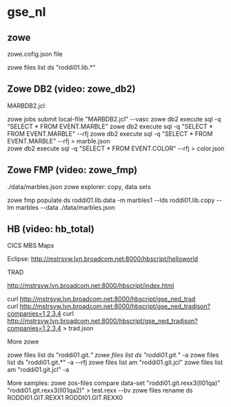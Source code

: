 # gse_nl

zowe
----

zowe.cofig.json file

zowe files list ds "roddi01.lib.*" 

Zowe DB2 (video: zowe_db2)
--------
MARBDB2.jcl

zowe jobs submit local-file "MARBDB2.jcl" --vasc
zowe db2 execute sql -q "SELECT * FROM EVENT.MARBLE" 
zowe db2 execute sql -q "SELECT * FROM EVENT.MARBLE" --rfj
zowe db2 execute sql -q "SELECT * FROM EVENT.MARBLE" --rfj > marble.json  
zowe db2 execute sql -q "SELECT * FROM EVENT.COLOR" --rfj > color.json 


Zowe FMP (video: zowe_fmp)
--------
./data/marbles.json
zowe explorer: copy, data sets

zowe  fmp populate ds roddi01.lib.data -m marbles1 --lds roddi01.lib.copy --lm marbles --data ./data/marbles.json


HB (video: hb_total)
-- 
CICS MBS Maps

Eclipse:
http://mstrsvw.lvn.broadcom.net:8000/hbscript/helloworld 

TRAD

http://mstrsvw.lvn.broadcom.net:8000/hbscript/index.html  

curl http://mstrsvw.lvn.broadcom.net:8000/hbscript/gse_ned_trad  
curl http://mstrsvw.lvn.broadcom.net:8000/hbscript/gse_ned_tradjson?companies=1,2,3,4
curl http://mstrsvw.lvn.broadcom.net:8000/hbscript/gse_ned_tradjson?companies=1,2,3,4 > trad.json 


More zowe

zowe files list ds "roddi01.git.*" 
zowe files list ds "roddi01.git.*" -a
zowe files list ds "roddi01.git.*" -a --rfj 
zowe files list am "roddi01.git.jcl" 
zowe files list am "roddi01.git.jcl" -a


More samples:
zowe zos-files compare data-set "roddi01.git.rexx3(ll01qa)" "roddi01.git.rexx3(ll01qa2)" > test.rexx --bv
zowe files rename ds RODDI01.GIT.REXX1 RODDI01.GIT.REXX0 

